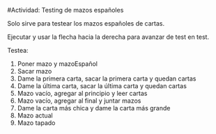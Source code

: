 #Actividad: Testing de mazos españoles

Solo sirve para testear los mazos españoles de cartas.

Ejecutar y usar la flecha hacia la derecha para avanzar de test en test.

Testea: 
  1. Poner mazo y mazoEspañol
  2. Sacar mazo
  3. Dame la primera carta, sacar la primera carta y quedan cartas
  4. Dame la última carta, sacar la última carta y quedan cartas
  5. Mazo vacío, agregar al principio y leer cartas
  6. Mazo vacío, agregar al final y juntar mazos
  7. Dame la carta más chica y dame la carta más grande
  8. Mazo actual
  9. Mazo tapado
  
